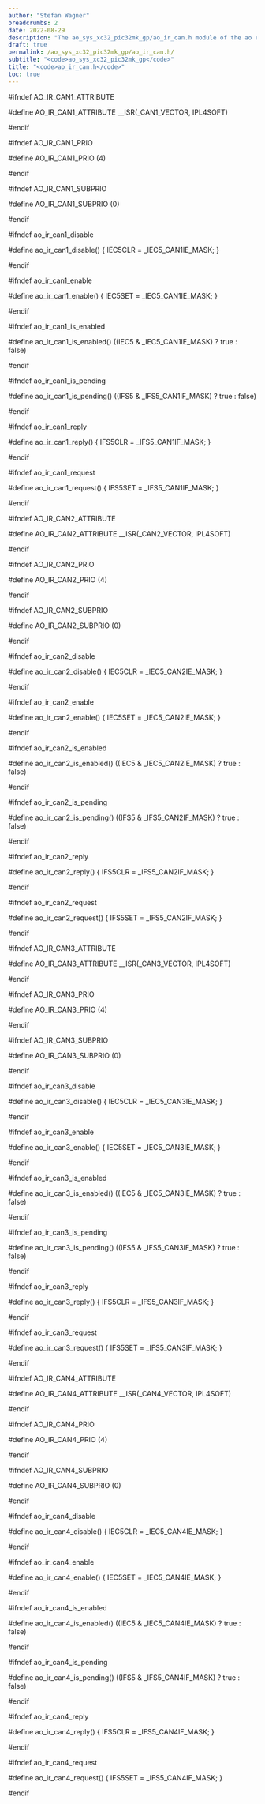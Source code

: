 ```yaml
---
author: "Stefan Wagner"
breadcrumbs: 2
date: 2022-08-29
description: "The ao_sys_xc32_pic32mk_gp/ao_ir_can.h module of the ao real-time operating system."
draft: true
permalink: /ao_sys_xc32_pic32mk_gp/ao_ir_can.h/ 
subtitle: "<code>ao_sys_xc32_pic32mk_gp</code>"
title: "<code>ao_ir_can.h</code>"
toc: true
---
```


#ifndef AO_IR_CAN1_ATTRIBUTE

#define AO_IR_CAN1_ATTRIBUTE        __ISR(_CAN1_VECTOR, IPL4SOFT)

#endif

#ifndef AO_IR_CAN1_PRIO

#define AO_IR_CAN1_PRIO             (4)

#endif

#ifndef AO_IR_CAN1_SUBPRIO

#define AO_IR_CAN1_SUBPRIO          (0)

#endif

#ifndef ao_ir_can1_disable

#define ao_ir_can1_disable()        { IEC5CLR = _IEC5_CAN1IE_MASK; }

#endif

#ifndef ao_ir_can1_enable

#define ao_ir_can1_enable()         { IEC5SET = _IEC5_CAN1IE_MASK; }

#endif

#ifndef ao_ir_can1_is_enabled

#define ao_ir_can1_is_enabled()     ((IEC5 & _IEC5_CAN1IE_MASK) ? true : false)

#endif

#ifndef ao_ir_can1_is_pending

#define ao_ir_can1_is_pending()     ((IFS5 & _IFS5_CAN1IF_MASK) ? true : false)

#endif

#ifndef ao_ir_can1_reply

#define ao_ir_can1_reply()          { IFS5CLR = _IFS5_CAN1IF_MASK; }

#endif

#ifndef ao_ir_can1_request

#define ao_ir_can1_request()        { IFS5SET = _IFS5_CAN1IF_MASK; }

#endif

#ifndef AO_IR_CAN2_ATTRIBUTE

#define AO_IR_CAN2_ATTRIBUTE        __ISR(_CAN2_VECTOR, IPL4SOFT)

#endif

#ifndef AO_IR_CAN2_PRIO

#define AO_IR_CAN2_PRIO             (4)

#endif

#ifndef AO_IR_CAN2_SUBPRIO

#define AO_IR_CAN2_SUBPRIO          (0)

#endif

#ifndef ao_ir_can2_disable

#define ao_ir_can2_disable()        { IEC5CLR = _IEC5_CAN2IE_MASK; }

#endif

#ifndef ao_ir_can2_enable

#define ao_ir_can2_enable()         { IEC5SET = _IEC5_CAN2IE_MASK; }

#endif

#ifndef ao_ir_can2_is_enabled

#define ao_ir_can2_is_enabled()     ((IEC5 & _IEC5_CAN2IE_MASK) ? true : false)

#endif

#ifndef ao_ir_can2_is_pending

#define ao_ir_can2_is_pending()     ((IFS5 & _IFS5_CAN2IF_MASK) ? true : false)

#endif

#ifndef ao_ir_can2_reply

#define ao_ir_can2_reply()          { IFS5CLR = _IFS5_CAN2IF_MASK; }

#endif

#ifndef ao_ir_can2_request

#define ao_ir_can2_request()        { IFS5SET = _IFS5_CAN2IF_MASK; }

#endif

#ifndef AO_IR_CAN3_ATTRIBUTE

#define AO_IR_CAN3_ATTRIBUTE        __ISR(_CAN3_VECTOR, IPL4SOFT)

#endif

#ifndef AO_IR_CAN3_PRIO

#define AO_IR_CAN3_PRIO             (4)

#endif

#ifndef AO_IR_CAN3_SUBPRIO

#define AO_IR_CAN3_SUBPRIO          (0)

#endif

#ifndef ao_ir_can3_disable

#define ao_ir_can3_disable()        { IEC5CLR = _IEC5_CAN3IE_MASK; }

#endif

#ifndef ao_ir_can3_enable

#define ao_ir_can3_enable()         { IEC5SET = _IEC5_CAN3IE_MASK; }

#endif

#ifndef ao_ir_can3_is_enabled

#define ao_ir_can3_is_enabled()     ((IEC5 & _IEC5_CAN3IE_MASK) ? true : false)

#endif

#ifndef ao_ir_can3_is_pending

#define ao_ir_can3_is_pending()     ((IFS5 & _IFS5_CAN3IF_MASK) ? true : false)

#endif

#ifndef ao_ir_can3_reply

#define ao_ir_can3_reply()          { IFS5CLR = _IFS5_CAN3IF_MASK; }

#endif

#ifndef ao_ir_can3_request

#define ao_ir_can3_request()        { IFS5SET = _IFS5_CAN3IF_MASK; }

#endif

#ifndef AO_IR_CAN4_ATTRIBUTE

#define AO_IR_CAN4_ATTRIBUTE        __ISR(_CAN4_VECTOR, IPL4SOFT)

#endif

#ifndef AO_IR_CAN4_PRIO

#define AO_IR_CAN4_PRIO             (4)

#endif

#ifndef AO_IR_CAN4_SUBPRIO

#define AO_IR_CAN4_SUBPRIO          (0)

#endif

#ifndef ao_ir_can4_disable

#define ao_ir_can4_disable()        { IEC5CLR = _IEC5_CAN4IE_MASK; }

#endif

#ifndef ao_ir_can4_enable

#define ao_ir_can4_enable()         { IEC5SET = _IEC5_CAN4IE_MASK; }

#endif

#ifndef ao_ir_can4_is_enabled

#define ao_ir_can4_is_enabled()     ((IEC5 & _IEC5_CAN4IE_MASK) ? true : false)

#endif

#ifndef ao_ir_can4_is_pending

#define ao_ir_can4_is_pending()     ((IFS5 & _IFS5_CAN4IF_MASK) ? true : false)

#endif

#ifndef ao_ir_can4_reply

#define ao_ir_can4_reply()          { IFS5CLR = _IFS5_CAN4IF_MASK; }

#endif

#ifndef ao_ir_can4_request

#define ao_ir_can4_request()        { IFS5SET = _IFS5_CAN4IF_MASK; }

#endif

